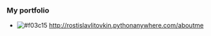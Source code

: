 ### My portfolio
- ![#f03c15](https://via.placeholder.com/15/f03c15/000000?text=+) http://rostislavlitovkin.pythonanywhere.com/aboutme

<!--
**RostislavLitovkin/RostislavLitovkin** is a ✨ _special_ ✨ repository because its `README.md` (this file) appears on your GitHub profile.

Here are some ideas to get you started:

- 🔭 I’m currently working on ...
- 🌱 I’m currently learning ...
- 👯 I’m looking to collaborate on ...
- 🤔 I’m looking for help with ...
- 💬 Ask me about ...
- 📫 How to reach me: ...
- 😄 Pronouns: ...
- ⚡ Fun fact: ...
-->
